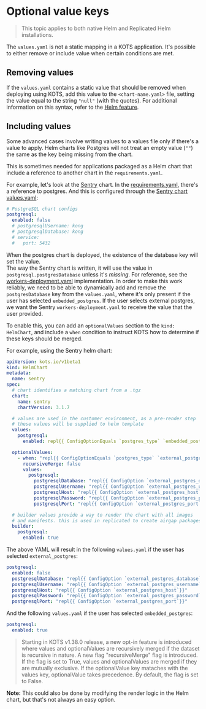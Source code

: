 # Optional value keys

> This topic applies to both native Helm and Replicated Helm installations.

The `values.yaml` is not a static mapping in a KOTS application.
It's possible to either remove or include value when certain conditions are met.

## Removing values

If the `values.yaml` contains a static value that should be removed when deploying using KOTS, add this value to the `<chart-name.yaml>` file, setting the value equal to the string `"null"` (with the quotes).
For additional information on this syntax, refer to the [Helm feature](https://github.com/helm/helm/pull/2648).

## Including values

Some advanced cases involve writing values to a values file only if there's a value to apply.
Helm charts like Postgres will not treat an empty value (`""`) the same as the key being missing from the chart.

This is sometimes needed for applications packaged as a Helm chart that include a reference to another chart in the `requirements.yaml`.

For example, let's look at the [Sentry](https://github.com/helm/charts/tree/master/stable/sentry) chart.
In the [requirements.yaml](https://github.com/helm/charts/blob/e64112e0913db99227926b49fa0ae59158c9c9d9/stable/sentry/requirements.yaml), there's a reference to postgres.
And this is configured through the [Sentry chart values.yaml](https://github.com/helm/charts/blob/e64112e0913db99227926b49fa0ae59158c9c9d9/stable/sentry/values.yaml#L192):

```yaml
# PostgreSQL chart configs
postgresql:
  enabled: false
  # postgresqlUsername: kong
  # postgresqlDatabase: kong
  # service:
  #   port: 5432
```

 When the postgres chart is deployed, the existence of the database key will set the value.  
 The way the Sentry chart is written, it will use the value in `postgresql.postgresDatabase` unless it's *missing*. For reference, see the [workers-deployment.yaml](https://github.com/helm/charts/blob/e64112e0913db99227926b49fa0ae59158c9c9d9/stable/sentry/templates/workers-deployment.yaml#L80) implementation.
 In order to make this work reliably, we need to be able to dynamically add and remove the `postgresDatabase` key from the `values.yaml`, where it's only present if the user has selected `embedded_postgres`.
 If the user selects external postgres, we want the Sentry `workers-deployment.yaml` to receive the value that the user provided.

To enable this, you can add an `optionalValues` section to the `kind: HelmChart`, and include a `when` condition to instruct KOTS how to determine if these keys should be merged.

For example, using the Sentry helm chart:

```yaml
apiVersion: kots.io/v1beta1
kind: HelmChart
metadata:
  name: sentry
spec:
  # chart identifies a matching chart from a .tgz
  chart:
    name: sentry
    chartVersion: 3.1.7

  # values are used in the customer environment, as a pre-render step
  # these values will be supplied to helm template
  values:
    postgresql:
      enabled: repl{{ ConfigOptionEquals `postgres_type` `embedded_postgres`}}

  optionalValues:
    - when: "repl{{ ConfigOptionEquals `postgres_type` `external_postgres`}}"
      recursiveMerge: false
      values:
        postgresql:
          postgresqlDatabase: "repl{{ ConfigOption `external_postgres_database`}}"
          postgresqlUsername: "repl{{ ConfigOption `external_postgres_username`}}"
          postgresqlHost: "repl{{ ConfigOption `external_postgres_host`}}"
          postgresqlPassword: "repl{{ ConfigOption `external_postgres_password`}}"
          postgresqlPort: "repl{{ ConfigOption `external_postgres_port`}}"

  # builder values provide a way to render the chart with all images
  # and manifests. this is used in replicated to create airgap packages
  builder:
    postgresql:
      enabled: true
```

The above YAML will result in the following `values.yaml` if the user has selected `external_postgres`:

```yaml
postgresql:
  enabled: false
  postgresqlDatabase: "repl{{ ConfigOption `external_postgres_database`}}"
  postgresqlUsername: "repl{{ ConfigOption `external_postgres_username`}}"
  postgresqlHost: "repl{{ ConfigOption `external_postgres_host`}}"
  postgresqlPassword: "repl{{ ConfigOption `external_postgres_password`}}"
  postgresqlPort: "repl{{ ConfigOption `external_postgres_port`}}"
```

And the following `values.yaml` if the user has selected `embedded_postgres`:

```yaml
postgresql:
  enabled: true
```
> Starting in KOTS v1.38.0 release, a new opt-in feature is introduced where values and optionalValues are recursively merged if the dataset is recursive in nature. A new flag "recursiveMerge" flag is introduced. If the flag is set to True, values and optionalValues are merged if they are mutually exclusive. If the optionalValue key mataches with the values key, optionalValue takes precedence. By default, the flag is set to False.

**Note:** This could also be done by modifying the render logic in the Helm chart, but that's not always an easy option.
